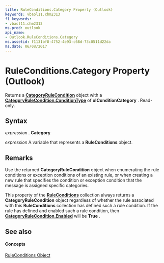 ```yaml
---
title: RuleConditions.Category Property (Outlook)
keywords: vbaol11.chm2313
f1_keywords:
- vbaol11.chm2313
ms.prod: outlook
api_name:
- Outlook.RuleConditions.Category
ms.assetid: f1131bf8-4752-4e93-c68d-73c0511d22da
ms.date: 06/08/2017
---
```



# RuleConditions.Category Property (Outlook)

Returns a **[CategoryRuleCondition](categoryrulecondition-object-outlook.md)** object with a **[CategoryRuleCondition.ConditionType](categoryrulecondition-conditiontype-property-outlook.md)** of **olConditionCategory** . Read-only.


## Syntax

 _expression_ . **Category**

 _expression_ A variable that represents a **RuleConditions** object.


## Remarks

Use the returned **CategoryRuleCondition** object when enumerating the rule conditions or exception conditions of an existing rule, or when creating a new rule that specifies the condition or exception condition that the message is assigned specific categories.

This property of the **[RuleConditions](ruleconditions-object-outlook.md)** collection always returns a **CategoryRuleCondition** object regardless of whether the rule associated with this **RuleConditions** collection has defined such a rule condition. If the rule has defined and enabled such a rule condition, then **[CategoryRuleCondition.Enabled](categoryrulecondition-enabled-property-outlook.md)** will be **True** .


## See also


#### Concepts


[RuleConditions Object](ruleconditions-object-outlook.md)

